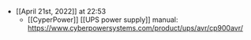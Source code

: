 - [[April 21st, 2022]] at 22:53
    - [[CyperPower]] [[UPS power supply]] manual: https://www.cyberpowersystems.com/product/ups/avr/cp900avr/
